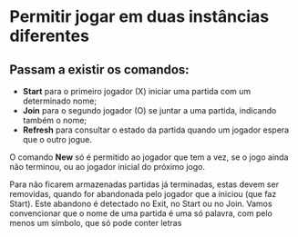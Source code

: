 # Permitir jogar em duas instâncias diferentes

## Passam a existir os comandos:
* **Start** para o primeiro jogador (X) iniciar uma partida 
com um determinado nome;
* **Join** para o segundo jogador (O) se juntar a uma partida, 
indicando também o nome;
* **Refresh** para consultar o estado da partida quando um jogador
espera que o outro jogue.

O comando **New** só é permitido ao jogador que tem a vez,
se o jogo ainda não terminou, ou ao jogador inicial do 
próximo jogo.

Para não ficarem armazenadas partidas já terminadas, 
estas devem ser removidas, quando for abandonada 
pelo jogador que a iniciou (que faz Start). 
Este abandono é detectado no Exit, no Start ou no Join.
Vamos convencionar que o nome de uma partida é uma só palavra, com pelo menos um símbolo, que só pode conter letras
